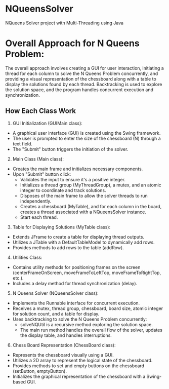 # NQueensSolver
NQueens Solver project with Multi-Threading using Java


# Overall Approach for N Queens Problem:
The overall approach involves creating a GUI for user interaction, initiating a thread for
each column to solve the N Queens Problem concurrently, and providing a visual
representation of the chessboard along with a table to display the solutions found by
each thread. Backtracking is used to explore the solution space, and the program
handles concurrent execution and synchronization.
## How Each Class Work
1. GUI Initialization (GUIMain class):
  * A graphical user interface (GUI) is created using the Swing framework.
  * The user is prompted to enter the size of the chessboard (N)
    through a text field.
  * The "Submit" button triggers the initiation of the solver.
2. Main Class (Main class):
  * Creates the main frame and initializes necessary components.
  * Upon "Submit" button click:
    + Validates the input to ensure it's a positive integer.
    + Initializes a thread group (MyThreadGroup), a mutex,
      and an atomic integer to coordinate and track solutions.
    + Disposes of the main frame to allow the solver threads
      to run independently.
    + Creates a chessboard (MyTable), and for each column in
      the board, creates a thread associated with a NQueensSolver instance.
    + Start each thread.
3. Table for Displaying Solutions (MyTable class):
  * Extends JFrame to create a table for displaying thread
    outputs.
  * Utilizes a JTable with a DefaultTableModel to dynamically add
    rows.
  * Provides methods to add rows to the table (addRow).
4. Utilities Class:
  * Contains utility methods for positioning frames on the screen
    (centerFrameOnScreen, moveFrameToLeftTop, moveFrameToRightTop, etc.).
  * Includes a delay method for thread synchronization (delay).
5. N Queens Solver (NQueensSolver class):
  * Implements the Runnable interface for concurrent execution.
  * Receives a mutex, thread group, chessboard, board size,
    atomic integer for solution count, and a table for display.
  * Uses backtracking to solve the N Queens Problem concurrently:
    + solveNQUtil is a recursive method exploring the
      solution space.
    + The main run method handles the overall flow of the
      solver, updates the display table, and handles interruptions.
   
6. Chess Board Representation (ChessBoard class):   
  * Represents the chessboard visually using a GUI.
  * Utilizes a 2D array to represent the logical state of the
    chessboard.
  * Provides methods to set and empty buttons on the
    chessboard (setButton, emptyButton).
  * Initializes the graphical representation of the chessboard with
    a Swing-based GUI.
